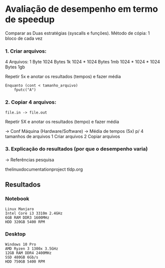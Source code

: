 # Avaliação de desempenho em termo de speedup

Comparar as Duas estratégias (syscalls e funções).
Método de cópia: 1 bloco de cada vez

### 1. Criar arquivos:
4 Arquivos:
    1 Byte
    1024 Bytes 1k
    1024 * 1024 Bytes 1mb
    1024 * 1024  * 1024 Bytes 1gb

Repetir 5x e anotar os resultados (tempos) e fazer média

    Enquanto (cont < tamanho_arquivo)
        fputc("A")

### 2. Copiar 4 arquivos:
    file.in -> file.out
Repetir 5X e anotar os resultados (tempo) e fazer média

-> Conf Máquina (Hardware/Software)
-> Média de tempos (5x) p/ 4 tamanhos de arquivos
1 Criar arquivos
2 Copiar arquivos

### 3. Explicação do resultados (por que o desempenho varia)
-> Referências pesquisa

thelinuxdocumentationproject
tldp.org

## Resultados

### Notebook 
    Linux Manjaro
    Intel Core i3 3310m 2.4GHz
    6GB RAM DDR3 1600MHz
    HDD 320GB 5400 RPM


### Desktop
    Windows 10 Pro
    AMD Ryzen 3 1300x 3.5GHz
    12GB RAM DDR4 2400MHz
    SSD 480GB 6Gb/s
    HDD 750GB 5400 RPM


